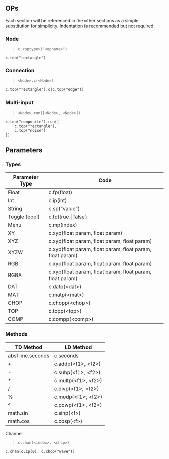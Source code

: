 ## OPs

Each section will be referenced in the other sections as a simple substitution for simplicity. Indentation is recommended but not required.

### Node

> `c.<optype>("<opname>")`

`c.top("rectangle")`


### Connection

> `<Node>.c(<Node>)`

`c.top("rectangle").c(c.top("edge"))`

### Multi-input

> `<Node>.run([<Node>, <Node>])`

```
c.top("composite").run([
    c.top("rectangle"), 
    c.top("noise")
])
```

## Parameters

### Types

| Parameter Type | Code |
| ---------- | ---------- |
| Float | c.fp(float)|
| Int | c.ip(int) |
| String | c.sp("value") |
| Toggle (bool) | c.tp(true \| false) |
| Menu | c.mp(index) |
| XY | c.xyp(float param, float param) |
| XYZ | c.xyp(float param, float param, float param) |
| XYZW | c.xyp(float param, float param, float param, float param) |
| RGB | c.xyp(float param, float param, float param) |
| RGBA | c.xyp(float param, float param, float param, float param) |
| DAT | c.datp(\<dat\>) |
| MAT | c.matp(\<mat\>) |
| CHOP | c.chopp(\<chop\>) |
| TOP | c.topp(\<top\>) |
| COMP | c.compp(\<comp\>) |


### Methods

| TD Method | LD Method|
| ------------ | ------------ |
| absTime.seconds | c.seconds |
| + | c.addp(\<f1\>, \<f2\>) |
| - | c.subp(\<f1\>, \<f2\>) |
| * | c.multp(\<f1\>, \<f2\>) |
| / | c.divp(\<f1\>, \<f2\>) |
| % | c.modp(\<f1\>, \<f2\>) |
| ^ | c.powp(\<f1\>, \<f2\>) |
| math.sin | c.sinp(\<f\>) |
| math.cos | c.cosp(\<f\>) |

Channel

> `c.chan(<index>, <chop>)`


```
c.chan(c.ip(0), c.chop("wave"))
```

